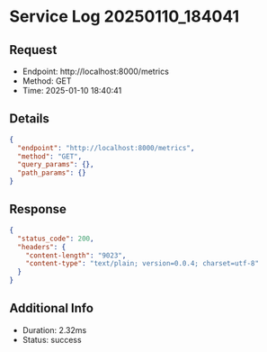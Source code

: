 # Service Log 20250110_184041

## Request
- Endpoint: http://localhost:8000/metrics
- Method: GET
- Time: 2025-01-10 18:40:41

## Details
```json
{
  "endpoint": "http://localhost:8000/metrics",
  "method": "GET",
  "query_params": {},
  "path_params": {}
}
```

## Response
```json
{
  "status_code": 200,
  "headers": {
    "content-length": "9023",
    "content-type": "text/plain; version=0.0.4; charset=utf-8"
  }
}
```

## Additional Info
- Duration: 2.32ms
- Status: success
